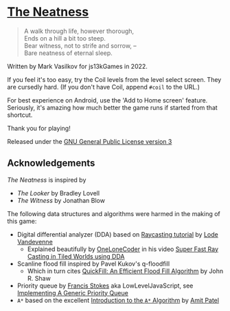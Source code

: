 # [The Neatness][1]

> A walk through life, however thorough,<br>
> Ends on a hill a bit too steep.<br>
> Bear witness, not to strife and sorrow, –<br>
> Bare neatness of eternal sleep.<br>

Written by Mark Vasilkov for js13kGames in 2022.

If you feel it's too easy, try the Coil levels from the
level select screen. They are cursedly hard.
(If you don't have Coil, append `#coil` to the URL.)

For best experience on Android, use the 'Add to Home screen'
feature. Seriously, it's amazing how much better the game runs
if started from that shortcut.

Thank you for playing!

Released under the [GNU General Public License version 3][2]

[1]: https://github.com/mvasilkov/neatness2022
[2]: https://www.gnu.org/licenses/gpl-3.0.en.html

## Acknowledgements

*The Neatness* is inspired by

* *The Looker* by Bradley Lovell
* *The Witness* by Jonathan Blow

The following data structures and algorithms
were harmed in the making of this game:

* Digital differential analyzer (DDA) based on
  [Raycasting tutorial][ack1] by [Lode Vandevenne][ack2]
    * Explained beautifully by [OneLoneCoder][ack3] in his video
      [Super Fast Ray Casting in Tiled Worlds using DDA][ack4]
* Scanline flood fill inspired by Pavel Kukov's q-floodfill
    * Which in turn cites
      [QuickFill: An Efficient Flood Fill Algorithm][ack5]
      by John R. Shaw
* Priority queue by [Francis Stokes][ack6] aka LowLevelJavaScript,
  see [Implementing A Generic Priority Queue][ack7]
* `A*` based on the excellent
  [Introduction to the `A*` Algorithm][ack8] by [Amit Patel][ack9]

[ack1]: https://lodev.org/cgtutor/raycasting.html
[ack2]: https://github.com/lvandeve
[ack3]: https://github.com/OneLoneCoder
[ack4]: https://youtu.be/NbSee-XM7WA
[ack5]: https://www.codeproject.com/Articles/6017/QuickFill-An-Efficient-Flood-Fill-Algorithm
[ack6]: https://github.com/LowLevelJavaScript
[ack7]: https://youtu.be/M6OW0KNkhhs
[ack8]: https://www.redblobgames.com/pathfinding/a-star/introduction.html
[ack9]: https://github.com/redblobgames
